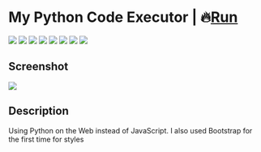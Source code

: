 # My Python Code Executor | 🔥[Run](https://zalexanninev15.github.io/My-Python-Code-Executor/index.html)

[![](https://img.shields.io/badge/platforms-All_with_Internet-27282D.svg)](https://github.com/Zalexanninev15/My-Python-Code-Executor)
[![](https://img.shields.io/badge/written_on-HTML-E34F26.svg?logo=html5)](https://github.com/Zalexanninev15/My-Python-Code-Executor)
[![](https://img.shields.io/badge/written_on-Python-3776AB.svg?logo=python)](https://github.com/Zalexanninev15/My-Python-Code-Executor)
[![](https://img.shields.io/badge/written_on-Bootstrap-7952B3.svg?logo=bootstrap)](https://github.com/Zalexanninev15/My-Python-Code-Executor)
[![](https://img.shields.io/badge/release-v1.0-blue.svg)](https://github.com/Zalexanninev15/My-Python-Code-Executor)
[![](https://img.shields.io/github/last-commit/Zalexanninev15/My-Python-Code-Executor)](https://github.com/Zalexanninev15/My-Python-Code-Executor/commits/main)
[![](https://img.shields.io/badge/license-MIT-blue.svg)](LICENSE)
[![](https://img.shields.io/badge/donate-Buy_Me_a_Coffee-F94400.svg)](https://zalexanninev15.jimdofree.com/buy-me-a-coffee)

## Screenshot

![](https://user-images.githubusercontent.com/51060911/174794743-9093aaba-ab77-46bd-9020-813268d952c7.png)

## Description
Using Python on the Web instead of JavaScript. I also used Bootstrap for the first time for styles
